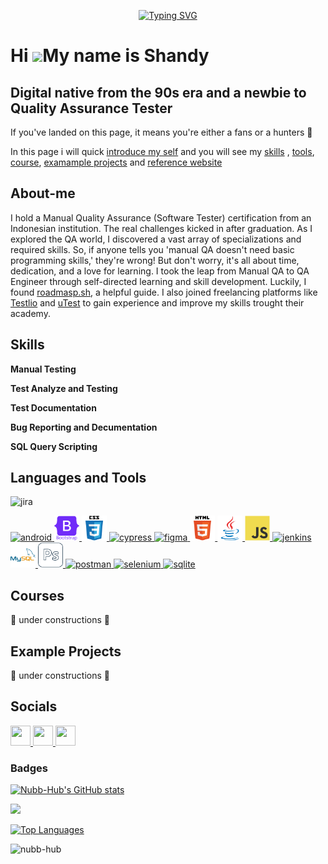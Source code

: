 <p align="center"><a href="https://git.io/typing-svg"><img src="https://readme-typing-svg.demolab.com?font=Raster+Fonts&weight=900&duration=2000&pause=1000&color=00B328&center=true&vCenter=true&multiline=true&random=false&width=455&height=100&lines=What+We+Know+Is+A+Drop;What+We+Don%E2%80%99t+Know+Is+an+Ocean;🐞No+bug-free+my+friends🐞" alt="Typing SVG" /></a></p>

Hi ![](https://user-images.githubusercontent.com/18350557/176309783-0785949b-9127-417c-8b55-ab5a4333674e.gif)My name is Shandy
==============================================================================================================================

Digital native from the 90s era and a newbie to Quality Assurance Tester
-----------------------------------------------------------------------

If you've landed on this page, it means you're either a fans or a hunters 🙂

In this page i will quick [introduce my self](#about-me) and you will see my [skills](#Skills) , [tools](#tools), [course](#course), [examample projects](#example-project) and [reference website](#reference-website)

## About-me
I hold a Manual Quality Assurance (Software Tester) certification from an Indonesian institution. The real challenges kicked in after graduation. As I explored the QA world, I discovered a vast array of specializations and required skills. So, if anyone tells you 'manual QA doesn't need basic programming skills,' they're wrong! But don't worry, it's all about time, dedication, and a love for learning. I took the leap from Manual QA to QA Engineer through self-directed learning and skill development. Luckily, I found [roadmasp.sh](https://roadmap.sh/qa), a helpful guide. I also joined freelancing platforms like [Testlio](https://www.testlio.com) and [uTest](https://www.utest.com) to gain experience and improve my skills trought their academy.


## Skills

__Manual Testing__


__Test Analyze and Testing__


__Test Documentation__


__Bug Reporting and Decumentation__


__SQL Query Scripting__


## Languages and Tools




![jira](https://github.com/user-attachments/assets/03d6ffe3-e757-4f23-9270-ce4bad236a0e) <p align="left"> <a href="https://developer.android.com" target="_blank" rel="noreferrer"> <img src="https://raw.githubusercontent.com/simple-icons/simple-icons/develop/icons/android.svg" alt="android" width="40" height="40"/> </a> <a href="https://getbootstrap.com" target="_blank" rel="noreferrer"> <img src="https://raw.githubusercontent.com/devicons/devicon/master/icons/bootstrap/bootstrap-plain-wordmark.svg" alt="bootstrap" width="40" height="40"/> </a> <a href="https://www.w3schools.com/css/" target="_blank" rel="noreferrer"> <img src="https://raw.githubusercontent.com/devicons/devicon/master/icons/css3/css3-original-wordmark.svg" alt="css3" width="40" height="40"/> </a> <a href="https://www.cypress.io" target="_blank" rel="noreferrer"> <img src="https://raw.githubusercontent.com/simple-icons/simple-icons/6e46ec1fc23b60c8fd0d2f2ff46db82e16dbd75f/icons/cypress.svg" alt="cypress" width="40" height="40"/> </a> <a href="https://www.figma.com/" target="_blank" rel="noreferrer"> <img src="https://www.vectorlogo.zone/logos/figma/figma-icon.svg" alt="figma" width="40" height="40"/> </a> <a href="https://www.w3.org/html/" target="_blank" rel="noreferrer"> <img src="https://raw.githubusercontent.com/devicons/devicon/master/icons/html5/html5-original-wordmark.svg" alt="html5" width="40" height="40"/> </a> <a href="https://www.java.com" target="_blank" rel="noreferrer"> <img src="https://raw.githubusercontent.com/devicons/devicon/master/icons/java/java-original.svg" alt="java" width="40" height="40"/> </a> <a href="https://developer.mozilla.org/en-US/docs/Web/JavaScript" target="_blank" rel="noreferrer"> <img src="https://raw.githubusercontent.com/devicons/devicon/master/icons/javascript/javascript-original.svg" alt="javascript" width="40" height="40"/> </a> <a href="https://www.jenkins.io" target="_blank" rel="noreferrer"> <img src="https://www.vectorlogo.zone/logos/jenkins/jenkins-icon.svg" alt="jenkins" width="40" height="40"/> </a> <a href="https://www.mysql.com/" target="_blank" rel="noreferrer"> <img src="https://raw.githubusercontent.com/devicons/devicon/master/icons/mysql/mysql-original-wordmark.svg" alt="mysql" width="40" height="40"/> </a> <a href="https://www.photoshop.com/en" target="_blank" rel="noreferrer"> <img src="https://raw.githubusercontent.com/devicons/devicon/master/icons/photoshop/photoshop-line.svg" alt="photoshop" width="40" height="40"/> </a> <a href="https://postman.com" target="_blank" rel="noreferrer"> <img src="https://www.vectorlogo.zone/logos/getpostman/getpostman-icon.svg" alt="postman" width="40" height="40"/> </a> <a href="https://www.selenium.dev" target="_blank" rel="noreferrer"> <img src="https://raw.githubusercontent.com/detain/svg-logos/780f25886640cef088af994181646db2f6b1a3f8/svg/selenium-logo.svg" alt="selenium" width="40" height="40"/> </a> <a href="https://www.sqlite.org/" target="_blank" rel="noreferrer"> <img src="https://www.vectorlogo.zone/logos/sqlite/sqlite-icon.svg" alt="sqlite" width="40" height="40"/> </a> </a></p>


## Courses
🚧 under constructions 🚧


## Example Projects
🚧 under constructions 🚧

## Socials

<p align="left"> <a href="https://discord.com/users/shandy8" target="_blank" rel="noreferrer"> <picture> <source media="(prefers-color-scheme: dark)" srcset="https://raw.githubusercontent.com/danielcranney/readme-generator/main/public/icons/socials/discord-dark.svg" /> <source media="(prefers-color-scheme: light)" srcset="https://raw.githubusercontent.com/danielcranney/readme-generator/main/public/icons/socials/discord.svg" /> <img src="https://raw.githubusercontent.com/danielcranney/readme-generator/main/public/icons/socials/discord.svg" width="32" height="32" /> </picture> </a> <a href="https://www.github.com/Nubb-Hub" target="_blank" rel="noreferrer"> <picture> <source media="(prefers-color-scheme: dark)" srcset="https://raw.githubusercontent.com/danielcranney/readme-generator/main/public/icons/socials/github-dark.svg" /> <source media="(prefers-color-scheme: light)" srcset="https://raw.githubusercontent.com/danielcranney/readme-generator/main/public/icons/socials/github.svg" /> <img src="https://raw.githubusercontent.com/danielcranney/readme-generator/main/public/icons/socials/github.svg" width="32" height="32" /> </picture> </a> <a href="https://www.linkedin.com/in/shandykurniawan" target="_blank" rel="noreferrer"> <picture> <source media="(prefers-color-scheme: dark)" srcset="https://raw.githubusercontent.com/danielcranney/readme-generator/main/public/icons/socials/linkedin-dark.svg" /> <source media="(prefers-color-scheme: light)" srcset="https://raw.githubusercontent.com/danielcranney/readme-generator/main/public/icons/socials/linkedin.svg" /> <img src="https://raw.githubusercontent.com/danielcranney/readme-generator/main/public/icons/socials/linkedin.svg" width="32" height="32" /> </picture> </a></p>


### Badges

<a href="http://www.github.com/Nubb-Hub"><img src="https://github-readme-stats.vercel.app/api?username=Nubb-Hub&show_icons=true&hide=&count_private=true&title_color=22c55e&text_color=ffffff&icon_color=22c55e&bg_color=000000&hide_border=true&show_icons=true" alt="Nubb-Hub's GitHub stats" /></a>

<a href="http://www.github.com/Nubb-Hub"><img src="https://github-readme-streak-stats.herokuapp.com/?user=Nubb-Hub&stroke=ffffff&background=000000&ring=22c55e&fire=22c55e&currStreakNum=ffffff&currStreakLabel=22c55e&sideNums=ffffff&sideLabels=ffffff&dates=ffffff&hide_border=true" /></a>

<a href="https://github.com/Nubb-Hub" align="left"><img src="https://github-readme-stats.vercel.app/api/top-langs/?username=Nubb-Hub&langs_count=10&title_color=22c55e&text_color=ffffff&icon_color=22c55e&bg_color=000000&hide_border=true&locale=en&custom_title=Top%20%Languages" alt="Top Languages" /></a>

<p align="left"> <img src="https://komarev.com/ghpvc/?username=nubb-hub&label=Profile%20views&color=0e75b6&style=flat" alt="nubb-hub" /> </p>
